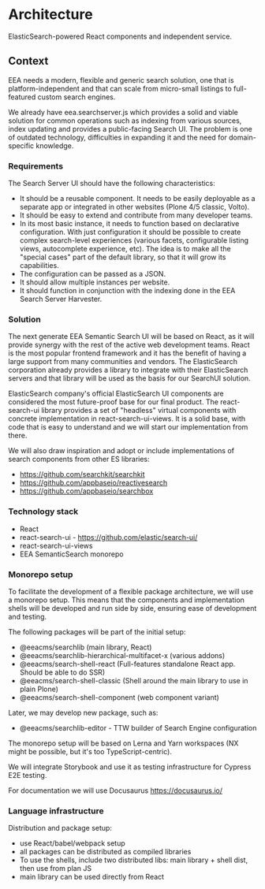 # Architecture

ElasticSearch-powered React components and independent service.

## Context

EEA needs a modern, flexible and generic search solution, one that is
platform-independent and that can scale from micro-small listings to
full-featured custom search engines.

We already have eea.searchserver.js which provides a solid and viable solution
for common operations such as indexing from various sources, index updating and
provides a public-facing Search UI. The problem is one of outdated technology,
difficulties in expanding it and the need for domain-specific knowledge.

### Requirements

The Search Server UI should have the following characteristics:

- It should be a reusable component. It needs to be easily deployable as a
separate app or integrated in other websites (Plone 4/5 classic, Volto).
- It should be easy to extend and contribute from many developer teams.
- In its most basic instance, it needs to function based on declarative
  configuration. With just configuration it should be possible to create
  complex search-level experiences (various facets, configurable listing views,
  autocomplete experience, etc). The idea is to make all the "special cases"
  part of the default library, so that it will grow its capabilities.
- The configuration can be passed as a JSON.
- It should allow multiple instances per website.
- It should function in conjunction with the indexing done in the EEA Search
Server Harvester.

### Solution

The next generate EEA Semantic Search UI will be based on React, as it will
provide synergy with the rest of the active web development teams. React is the
most popular frontend framework and it has the benefit of having a large
support from many communities and vendors. The ElasticSearch corporation
already provides a library to integrate with their ElasticSearch servers and
that library will be used as the basis for our SearchUI solution.

ElasticSearch company's official ElasticSearch UI components are considered the
most future-proof base for our final product. The react-search-ui library
provides a set of "headless" virtual components with concrete implementation in
react-search-ui-views. It is a solid base, with code that is easy to understand
and we will start our implementation from there.

We will also draw inspiration and adopt or include implementations of search
components from other ES libraries:

- https://github.com/searchkit/searchkit
- https://github.com/appbaseio/reactivesearch
- https://github.com/appbaseio/searchbox

### Technology stack

  * React
  * react-search-ui - https://github.com/elastic/search-ui/
  * react-search-ui-views
  * EEA SemanticSearch monorepo

### Monorepo setup

To facilitate the development of a flexible package architecture, we will use
a monorepo setup. This means that the components and implementation shells will
be developed and run side by side, ensuring ease of development and testing.

The following packages will be part of the initial setup:

  * @eeacms/searchlib (main library, React)
  * @eeacms/searchlib-hierarchical-multifacet-x (various addons)
  * @eeacms/search-shell-react (Full-features standalone React app. Should be able to do SSR)
  * @eeacms/search-shell-classic (Shell around the main library to use in plain Plone)
  * @eeacms/search-shell-component (web component variant)

Later, we may develop new package, such as:

  * @eeacms/searchlib-editor - TTW builder of Search Engine configuration

The monorepo setup will be based on Lerna and Yarn workspaces (NX might be possible, but it's too TypeScript-centric).

We will integrate Storybook and use it as testing infrastructure for Cypress E2E testing.

For documentation we will use Docusaurus https://docusaurus.io/

### Language infrastructure

Distribution and package setup:

  * use React/babel/webpack setup
  * all packages can be distributed as compiled libraries
  * To use the shells, include two distributed libs: main library + shell dist,
    then use from plan JS
  * main library can be used directly from React
